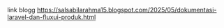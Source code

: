 link blogg https://salsabilarahma15.blogspot.com/2025/05/dokumentasi-laravel-dan-fluxui-produk.html

